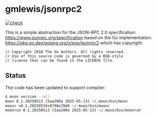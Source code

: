 # gmlewis/jsonrpc2
[![check](https://github.com/gmlewis/moonbit-jsonrpc2/actions/workflows/check.yml/badge.svg)](https://github.com/gmlewis/moonbit-jsonrpc2/actions/workflows/check.yml)

This is a simple abstraction for the JSON-RPC 2.0 specification:
https://www.jsonrpc.org/specification
based on the Go implementation: https://pkg.go.dev/golang.org/x/exp/jsonrpc2
which has copyright:
```
// Copyright 2018 The Go Authors. All rights reserved.
// Use of this source code is governed by a BSD-style
// license that can be found in the LICENSE file.
```

## Status

The code has been updated to support compiler:

```bash
$ moon version --all
moon 0.1.20250513 (5aa200a 2025-05-13) ~/.moon/bin/moon
moonc v0.1.20250514+8798a70d6 ~/.moon/bin/moonc
moonrun 0.1.20250513 (5aa200a 2025-05-13) ~/.moon/bin/moonrun
```
